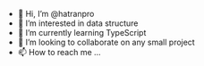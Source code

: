 - 👋 Hi, I’m @hatranpro
- 👀 I’m interested in data structure
- 🌱 I’m currently learning TypeScript
- 💞️ I’m looking to collaborate on any small project
- 📫 How to reach me ...

<!---
hatranpro/hatranpro is a ✨ special ✨ repository because its `README.md` (this file) appears on your GitHub profile.
You can click the Preview link to take a look at your changes.
--->
